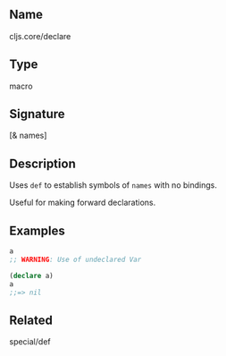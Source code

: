 ## Name
cljs.core/declare

## Type
macro

## Signature
[& names]

## Description

Uses `def` to establish symbols of `names` with no bindings.

Useful for making forward declarations.

## Examples

```clj
a
;; WARNING: Use of undeclared Var

(declare a)
a
;;=> nil
```

## Related
special/def
